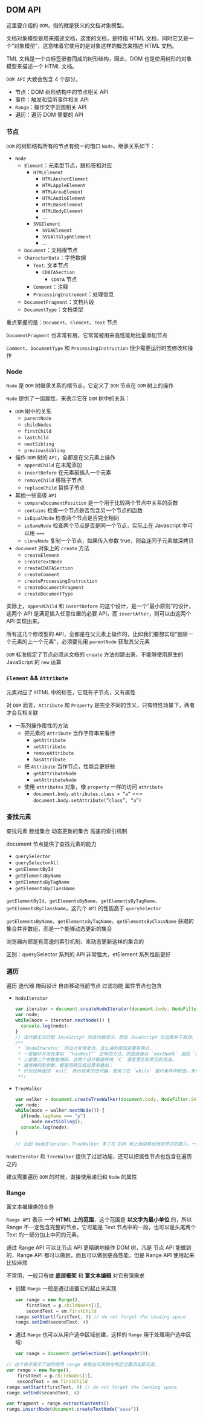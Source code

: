 ## DOM API

这里要介绍的 `DOM`，指的就是狭义的文档对象模型。

文档对象模型是用来描述文档，这里的文档，是特指 HTML 文档，同时它又是一个“对象模型”，这意味着它使用的是对象这样的概念来描述 HTML 文档。

TML 文档是一个由标签嵌套而成的树形结构，因此，DOM 也是使用树形的对象模型来描述一个 HTML 文档。

`DOM API` 大致会包含 4 个部分。
- 节点：DOM 树形结构中的节点相关 API
- 事件：触发和监听事件相关 API
- `Range`：操作文字范围相关 API
- 遍历：遍历 DOM 需要的 API

### 节点
`DOM` 的树形结构所有的节点有统一的借口 `Node`，继承关系如下：
- `Node`
  - `Element`：元素型节点，跟标签相对应
    - `HTMLElement`
      - `HTMLAnchorElement`
      - `HTMLAppleElement`
      - `HTMLAreaElement`
      - `HTMLAudioElement`
      - `HTMLBaseElement`
      - `HTMLBodyElement`
      - ...
    - `SVGElement`
      - `SVGAElement`
      - `SVGAltGlyphElement`
      - ...
  - `Document`：文档根节点
  - `CharacterData`：字符数据
    - `Text`: 文本节点
      - `CDATASection`
        - `CDATA` 节点
    - `Comment`：注释
    - `ProcessingInstrument`：处理信息
  - `DocumentFragment`：文档片段
  - `DocumentType`：文档类型

重点掌握的是：`Document`、`Element`、`Text` 节点

`DocumentFragment` 也非常有用，它常常被用来高性能地批量添加节点

`Comment`、`DocumentType` 和 `ProcessingInstruction` 很少需要运行时去修改和操作

### Node

`Node` 是 `DOM` 树继承关系的根节点，它定义了 `DOM` 节点在 `DOM` 树上的操作

`Node` 提供了一组属性，来表示它在 `DOM` 树中的关系：

- `DOM` 树中的关系
  - `parentNode`
  - `childNodes`
  - `firstChild`
  - `lastChild`
  - `nextSibling`
  - `previousSibling`
- 操作 `DOM` 树的 `API`，全都是在父元素上操作
  - `appendChild` 在末尾添加
  - `insertBefore` 在元素前插入一个元素
  - `removeChild` 移除子节点
  - `replaceChild` 替换子节点
- 其他一些高级 `API`
  - `compareDocumentPosition` 是一个用于比较两个节点中关系的函数
  - `contains` 检查一个节点是否包含另一个节点的函数
  - `isEqualNode` 检查两个节点是否完全相同
  - `isSameNode` 检查两个节点是否是同一个节点，实际上在 Javascript 中可以用 `===`
  - `cloneNode` 复制一个节点，如果传入参数 true，则会连同子元素做深拷贝
- `document` 对象上的 `create` 方法
  - `createElement`
  - `createTextNode`
  - `createCDATASection`
  - `createComment`
  - `createProcessingInstruction`
  - `createDocumentFragment`
  - `createDocumentType`

实际上，`appendChild` 和 `insertBefore` 的这个设计，是一个“最小原则”的设计，这两个 API 是满足插入任意位置的必要 API，而 `insertAfter`，则可以由这两个 API 实现出来。

所有这几个修改型的 API，全都是在父元素上操作的，比如我们要想实现“删除一个元素的上一个元素”，必须要先用 `parentNode` 获取其父元素

`DOM` 标准规定了节点必须从文档的 `create` 方法创建出来，不能够使用原生的 JavaScript 的 `new` 运算

### `Element` && `Attribute`

元素对应了 HTML 中的标签，它既有子节点，又有属性

对 `DOM` 而言，`Attribute` 和 `Property` 是完全不同的含义，只有特性场景下，两者才会互相关联

- 一系列操作属性的方法
  - 把元素的 `Attribute` 当作字符串来看待
    - `getAttribute`
    - `setAttribute`
    - `removeAttribute`
    - `hasAttribute`
  - 把 `Attribute` 当作节点，性能会更好些
    - `getAttributeNode`
    - `setAttributeNode`
  - 使用 `attributes` 对象，像 `property` 一样的访问 `attribute`
    - `document.body.attributes.class = “a”` === `document.body.setAttribute(“class”, “a”)`

### 查找元素

查找元素 数组集合 动态更新的集合 高速的索引机制

document 节点提供了查找元素的能力
- `querySelector`
- `querySelectorAll`
- `getElementById`
- `getElementsByName`
- `getElementsByTagName`
- `getElementsByClassName`

`getElementById`、`getElementsByName`、`getElementsByTagName`、`getElementsByClassName`，这几个 `API` 的性能高于 `querySelector`

`getElementsByName`、`getElementsByTagName`、`getElementsByClassName` 获取的集合并非数组，而是一个能够动态更新的集合

浏览器内部是有高速的索引机制，来动态更新这样的集合的

区别：querySelector 系列的 API 非常强大，etElement 系列性能更好

### 遍历
遍历 迭代器 掩码设计 自由移动当前节点 过滤功能 属性节点也包含

- `NodeIterator`
  ```js
  var iterator = document.createNodeIterator(document.body, NodeFilter.SHOW_TEXT | NodeFilter.SHOW_COMMENT, null, false);
  var node;
  while(node = iterator.nextNode()) {
    console.log(node);
  }
  // 迭代器无法匹配 JavaScript 的迭代器语法，而且 JavaScript 位运算并不高效，掩码的设计就徒增复杂性
  /** 
   * `NodeIterator` 的设计非常老派，这么讲的原因主要有两点，
   * 一是循环并没有类似 `“hasNext”` 这样的方法，而是直接以 `nextNode` 返回 `null` 来标志结束，
   * 二是第二个参数是掩码，这两个设计都是传统 `C` 语言里比较常见的用法。
   * 通常掩码型参数，都是用按位或运算来叠加；
   * 针对这种返回 `null` 表示结束的迭代器，使用了在 `while` 循环条件中赋值，来保证循环次数和调用 `next` 次数严格一致（但这样写可能违反了某些编码规范）
   **/
  ```
- `TreeWalker`
  ```js
  var walker = document.createTreeWalker(document.body, NodeFilter.SHOW_ELEMENT, null, false)
  var node;
  while(node = walker.nextNode()) {
    if(node.tagName === "p")
        node.nextSibling();
    console.log(node);
  }
  
  // 比起 NodeIterator，TreeWalker 多了在 DOM 树上自由移动当前节点的能力，一般来说，这种 API 用于“跳过”某些节点，或者重复遍历某些节点
  ```

`NodeIterator` 和 `TreeWalker` 提供了过滤功能，还可以把属性节点也包含在遍历之内

建议需要遍历 `DOM` 的时候，直接使用递归和 `Node` 的属性

### Range

富文本编辑类的业务

`Range API` 表示 __一个 HTML 上的范围__，这个范围是 __以文字为最小单位__ 的，所以 Range 不一定包含完整的节点，它可能是 Text 节点中的一段，也可以是头尾两个 Text 的一部分加上中间的元素。

通过 Range API 可以比节点 API 更精确地操作 DOM 树，凡是 节点 API 能做到的，Range API 都可以做到，而且可以做到更高性能，但是 Range API 使用起来比较麻烦

不常用，一般只有做 __底层框架__ 和 __富文本编辑__ 对它有强需求


- 创建 `Range` 一般是通过设置它的起止来实现

  ```js
  var range = new Range(),
      firstText = p.childNodes[1],
      secondText = em.firstChild
  range.setStart(firstText, 9) // do not forget the leading space
  range.setEnd(secondText, 4)
  ```
- 通过 `Range` 也可以从用户选中区域创建，这样的 `Range` 用于处理用户选中区域:
  ```js
  var range = document.getSelection().getRangeAt(0);
  ```

```js
// 这个例子展示了如何使用 range 来取出元素和在特定位置添加新元素。
var range = new Range(),
    firstText = p.childNodes[1],
    secondText = em.firstChild
range.setStart(firstText, 9) // do not forget the leading space
range.setEnd(secondText, 4)

var fragment = range.extractContents()
range.insertNode(document.createTextNode("aaaa"))
```





